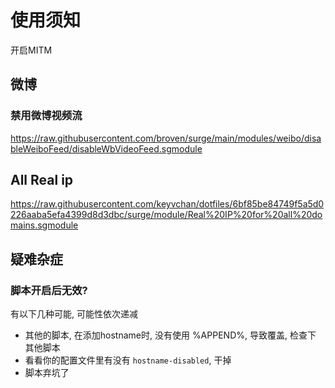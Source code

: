
# 使用须知
开启MITM
## 微博
### 禁用微博视频流
https://raw.githubusercontent.com/broven/surge/main/modules/weibo/disableWeiboFeed/disableWbVideoFeed.sgmodule
## All Real ip
https://raw.githubusercontent.com/keyvchan/dotfiles/6bf85be84749f5a5d0226aaba5efa4399d8d3dbc/surge/module/Real%20IP%20for%20all%20domains.sgmodule


## 疑难杂症
### 脚本开启后无效?
有以下几种可能, 可能性依次递减
- 其他的脚本, 在添加hostname时, 没有使用 %APPEND%, 导致覆盖, 检查下 其他脚本
- 看看你的配置文件里有没有 `hostname-disabled`, 干掉
- 脚本弃坑了
